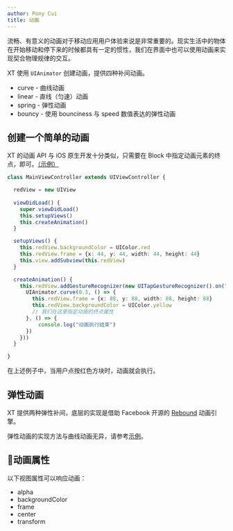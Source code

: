 ```yaml
---
author: Pony Cui
title: 动画
---
```


流畅、有意义的动画对于移动应用用户体验来说是非常重要的。现实生活中的物体在开始移动和停下来的时候都具有一定的惯性，我们在界面中也可以使用动画来实现契合物理规律的交互。

XT 使用 ```UIAnimator``` 创建动画，提供四种补间动画。

* curve - 曲线动画
* linear - 直线（匀速）动画
* spring - 弹性动画
* bouncy - 使用 bounciness 与 speed 数值表达的弹性动画

## 创建一个简单的动画

XT 的动画 API 与 iOS 原生开发十分类似，只需要在 Block 中指定动画元素的终点，即可。[（示例）](https://stackblitz.com/edit/xt-sample-uianimator)

```typescript
class MainViewController extends UIViewController {

  redView = new UIView
  
  viewDidLoad() {
    super.viewDidLoad()
    this.setupViews()
    this.createAnimation()
  }

  setupViews() {
    this.redView.backgroundColor = UIColor.red
    this.redView.frame = {x: 44, y: 44, width: 44, height: 44}
    this.view.addSubview(this.redView)
  }

  createAnimation() {
    this.redView.addGestureRecognizer(new UITapGestureRecognizer().on("touch", () => {
      UIAnimator.curve(0.3, () => {
        this.redView.frame = {x: 88, y: 88, width: 88, height: 88}
        this.redView.backgroundColor = UIColor.yellow
        // 我们在这里指定动画的终点属性
      }, () => {
          console.log("动画执行结束")
      })
    }))
  }

}
```

在上述例子中，当用户点按红色方块时，动画就会执行。

## 弹性动画

XT 提供两种弹性补间，底层的实现是借助 Facebook 开源的 [Rebound](http://facebook.github.io/rebound/) 动画引擎。

弹性动画的实现方法与曲线动画无异，请参考[示例](https://stackblitz.com/edit/xt-sample-uianimator-spring)。

## 动画属性

以下视图属性可以响应动画：

* alpha
* backgroundColor
* frame
* center
* transform
